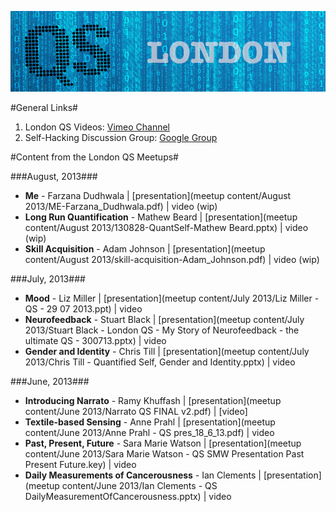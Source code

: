 ![ ](assets/qs-london.png)

#General Links#
1. London QS Videos: [Vimeo Channel](https://vimeo.com/channels/londonqs)
2. Self-Hacking Discussion Group: [Google Group](https://groups.google.com/forum/#!forum/self-hacking)


#Content from the London QS Meetups#


###August, 2013###
- **Me** - Farzana Dudhwala | [presentation](meetup content/August 2013/ME-Farzana_Dudhwala.pdf) | video (wip)
- **Long Run Quantification**  - Mathew Beard | [presentation](meetup content/August 2013/130828-QuantSelf-Mathew Beard.pptx) | video (wip)
- **Skill Acquisition** - Adam Johnson | [presentation](meetup content/August 2013/skill-acquisition-Adam_Johnson.pdf) | video (wip)

###July, 2013###
- **Mood** - Liz Miller | [presentation](meetup content/July 2013/Liz Miller - QS - 29 07 2013.ppt) | video
- **Neurofeedback** - Stuart Black | [presentation](meetup content/July 2013/Stuart Black - London QS - My Story of Neurofeedback - the ultimate QS - 300713.pptx) | video
- **Gender and Identity** - Chris Till | [presentation](meetup content/July 2013/Chris Till - Quantified Self, Gender and Identity.pptx) | video

###June, 2013###
- **Introducing Narrato** - Ramy Khuffash | [presentation](meetup content/June 2013/Narrato QS FINAL v2.pdf) | [video]
- **Textile-based Sensing** - Anne Prahl | [presentation](meetup content/June 2013/Anne Prahl - QS pres_18_6_13.pdf) | video
- **Past, Present, Future** - Sara Marie Watson | [presentation](meetup content/June 2013/Sara Marie Watson - QS SMW Presentation Past Present Future.key) | video
- **Daily Measurements of Cancerousness** - Ian Clements | [presentation](meetup content/June 2013/Ian Clements - QS DailyMeasurementOfCancerousness.pptx) | video
